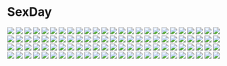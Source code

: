 # SexDay
![](https://konachan.com/jpeg/ad23f470d0ba66f3d2bba4739e1d46e6/Konachan.com%20-%20258265%20ange_vierge%20ayashiro_amane%20blue_eyes%20blush%20breasts%20brown_hair%20cum%20kadokura_umekichi%20navel%20nipples%20nude%20penis%20pussy%20sex%20spread_legs%20uncensored.jpg)
![](https://konachan.com/image/0acb6310466d7eb4d6e688c46885ed17/Konachan.com%20-%20166782%202girls%20blue_eyes%20blue_hair%20bow%20braids%20choker%20crossover%20date_a_live%20doll%20long_hair%20puppet%20purple_hair%20pururut%20red_eyes%20thighhighs%20yoshino_%28date_a_live%29.jpg)
![](https://konachan.com/jpeg/2c7baed8dc594bc8f51bf61c01a2326b/Konachan.com%20-%2091977%20bandaid%20black_hair%20breasts%20kirishima_hinata%20orange_eyes%20original%20ribbons%20twintails.jpg)
![](https://konachan.com/image/d238157fb0a3fe8fd3e5c33463e70b1a/Konachan.com%20-%20268614%202girls%20aisaki_emiru%20blonde_hair%20bow%20hug%20hugtto_precure%20long_hair%20lulu_%28precure%29%20precure%20purple_eyes%20purple_hair%20red_eyes%20shorts%20shoujo_ai%20tokeshi.jpg)
![](https://konachan.com/image/0ba39952cfba47bbb173e242c0506eee/Konachan.com%20-%20119052%20blonde_hair%20blue_eyes%20breast_grab%20game_cg%20komori_kei%20long_hair%20mizuno_takahiro%20ricotta%20skirt%20skirt_lift%20thighhighs%20walkure_romanze.jpg)
![](https://konachan.com/image/3004391e6100f053798753e44ef13925/Konachan.com%20-%20100942%20blue_eyes%20blue_hair%20breasts%20hat%20hinamatsuri_touko%20nipples%20original%20panties%20see_through%20stockings%20underwear.jpg)
![](https://konachan.com/image/afd7cd61528e8ace3756f24d9eadaba5/Konachan.com%20-%20179647%202girls%20blue_eyes%20boots%20brown_hair%20cape%20cross_akiha%20feathers%20gloves%20long_hair%20original%20ponytail%20purple_eyes%20ribbons%20shorts%20thighhighs%20tie%20weapon.jpg)
![](https://konachan.com/image/46f94d497ee0e33806fbf8e33c5a7da6/Konachan.com%20-%2039038%20hanyuu%20higurashi_no_naku_koro_ni.jpg)
![](https://konachan.com/image/f5d5b6c219be4fa5e25746820d001fe4/Konachan.com%20-%2054073%20suzumiya_haruhi%20suzumiya_haruhi_no_yuutsu.jpg)
![](https://konachan.com/jpeg/6cd13085ffdd148aeaa6159583f3d7cb/Konachan.com%20-%20263074%20blonde_hair%20chain%20elbow_gloves%20fate_grand_order%20fate_%28series%29%20flowers%20gloves%20green_eyes%20headdress%20nero_claudius_%28fate%29%20rahato%20short_hair%20sword%20weapon.jpg)
![](https://konachan.com/jpeg/4c3248f004e3a3aff5c546a79b36e708/Konachan.com%20-%20191222%20animal%20blonde_hair%20blue_eyes%20blush%20cat%20dress%20gloves%20headband%20long_hair%20original%20pantyhose%20ribbons%20swordsouls%20train%20tree%20wink.jpg)
![](https://konachan.com/image/dd233640fcac8f64f2fff440f99e1714/Konachan.com%20-%20296692%20aqua-%20aqua_eyes%20aqua_hair%20close%20hatsune_miku%20long_hair%20school_uniform%20twintails%20vocaloid.jpg)
![](https://konachan.com/image/849dbd26a61e39075115ac10ce5fdba2/Konachan.com%20-%20218580%20all_male%20animal%20apple%20bear%20candy%20cat%20demon%20fish%20food%20fruit%20hakutaku%20hat%20hoozuki%20horns%20male%20mask%20necklace%20panda%20sleeping%20smoking%20turtle%20weapon.jpg)
![](https://konachan.com/jpeg/2e49daf3230abb1f9d777df081cd2038/Konachan.com%20-%20258009%20bug_system%20censored%20fellatio%20game_cg%20glasses%20green_eyes%20kyou_%28kurifuto%29%20long_hair%20mikazuki_touko%20open_shirt%20penis%20purple_hair.jpg)
![](https://konachan.com/jpeg/b600f96c00d152099472a64abfbb7d9b/Konachan.com%20-%20241112%20bodysuit%20breasts%20cameltoe%20cropped%20erect_nipples%20green_hair%20headphones%20long_hair%20menou_kaname%20original%20pink_eyes%20signed%20skintight%20white%20yang-do.jpg)
![](https://konachan.com/image/c8d236e164481f9cff04356ccc46b26e/Konachan.com%20-%20256906%20anthropomorphism%20bed%20blue_eyes%20blue_hair%20blush%20breasts%20houshou_%28kancolle%29%20kantai_collection%20long_hair%20nipples%20nude%20ponytail%20tagme_%28artist%29%20wet.jpg)
![](https://konachan.com/image/0b3d4c140105978526c89bbd4761c0ca/Konachan.com%20-%2023877%20mesousa%20pani_poni_dash.jpg)
![](https://konachan.com/image/900e8f954405f99bd0bc2ee27b4ee000/Konachan.com%20-%20228257%202girls%20mivit%20onmyouji.jpg)
![](https://konachan.com/jpeg/189e2637931420ed121ac8a5f7a98e1d/Konachan.com%20-%20235194%20breasts%20brown_eyes%20brown_hair%20game_cg%20long_hair%20nipples%20no_bra%20ochite_iku_niizuma%20takasaki_asuka%20wet%20yoshino_keiko.jpg)
![](https://konachan.com/image/a52defbf694a72bf48b63e795cace7de/Konachan.com%20-%20281088%20breasts%20brown_hair%20cleavage%20destiny_child%20dress%20gradient%20gun%20long_hair%20nightmadness%20purple_eyes%20stockings%20thighhighs%20underwear%20weapon%20wedding_attire.jpg)
![](https://konachan.com/image/c43043a2ce46265afd019a1d3bf4fd59/Konachan.com%20-%2063717%20favorite%20game_cg%20hoshizora_no_memoria%20tagme%20twins.jpg)
![](https://konachan.com/image/ab9f0d25a5770ba9bc74fe3fa61571f2/Konachan.com%20-%20256237%20grass%20kneehighs%20original%20school_uniform%20signed%20stairs%20tagme_%28artist%29.jpg)
![](https://konachan.com/image/4783b396d1e019705e1495bb0b360914/Konachan.com%20-%2061183%20amami_haruka%20idolmaster.jpg)
![](https://konachan.com/image/e551a3a5084bfa5075ea29171c6c7d8c/Konachan.com%20-%2071122%20gray_hair%20katana%20konpaku_youmu%20moon%20myon%20red_eyes%20short_hair%20skirt%20sword%20touhou%20weapon.jpg)
![](https://konachan.com/image/d78521f215adade7b81e74e328341b30/Konachan.com%20-%20247762%20apple228%20black_hair%20brown_eyes%20original%20school_swimsuit%20swimsuit%20white.jpg)
![](https://konachan.com/image/1d8344f06b89db6b9dd716e781ebef89/Konachan.com%20-%20217438%20grisaia_no_kajitsu%20matsushima_michiru%20sakaki_yumiko%20scan%20school_uniform%20suou_amane%20thighhighs%20tomose_shunsaku.jpg)
![](https://konachan.com/jpeg/07f75f49f1cfe080f4b4d4befb4d2470/Konachan.com%20-%20273412%20berryverrine%20brown_hair%20building%20car%20city%20fire%20long_hair%20original%20polychromatic.jpg)
![](https://konachan.com/image/3d8a9f16c7fc349dac1f58bd96f56081/Konachan.com%20-%20194663%20anthropomorphism%20ass%20blonde_hair%20blush%20cameltoe%20kantai_collection%20long_hair%20shimakaze_%28kancolle%29%20thighhighs%20zack_%28haiuinndo%29.jpg)
![](https://konachan.com/image/80366a2580c8a40e06133c9e86eda278/Konachan.com%20-%20179342%20blood%20breasts%20brown_hair%20cleavage%20green_eyes%20original%20rukiana%20shackles%20stockings%20tattoo%20thighhighs%20torn_clothes%20weapon%20wristwear.jpg)
![](https://konachan.com/image/bf7fd6ee56e98ac95e667b36162bef79/Konachan.com%20-%20205483%20bicolored_eyes%20bikini%20clouds%20green_hair%20hat%20idolmaster%20idolmaster_cinderella_girls%20jjune%20short_hair%20sky%20sunglasses%20swimsuit%20takagaki_kaede%20water%20wet.jpg)
![](https://konachan.com/jpeg/6a847c20c2da51af421943e62beda208/Konachan.com%20-%20201267%20bikini%20breasts%20cameltoe%20cleavage%20dress%20kagome%20loli%20long_hair%20original%20pantyhose%20school_uniform%20shorts%20swimsuit%20twintails.jpg)
![](https://konachan.com/jpeg/d7475277f08bdd5e8a9dd66087b478f7/Konachan.com%20-%20123558%20game_cg%20hasegawa_yukino%20iinazuke_wa_imouto-sama%20usami_yuuna.jpg)
![](https://konachan.com/image/4fe53da47c02241ee5b5271d561a22d4/Konachan.com%20-%2071563%20black_eyes%20black_hair%20bow%20brown_eyes%20brown_hair%20fang%20glasses%20gray_hair%20green_eyes%20headphones%20index%20last_order%20long_hair%20red_eyes%20short_hair%20skirt.jpg)
![](https://konachan.com/jpeg/573446471fb4bc1a09af983296c5492f/Konachan.com%20-%20282265%20akira_%28aristole%29%20armor%20barefoot%20fate_grand_order%20fate_%28series%29%20flowers%20gray_hair%20red_eyes%20see_through%20short_hair%20thighhighs%20water%20wet%20zettai_ryouiki.jpg)
![](https://konachan.com/jpeg/83678bb6f6b4bcbcb274c486dd2f1ec5/Konachan.com%20-%20232420%20bikini%20cropped%20houtengeki%20original%20scan%20swimsuit.jpg)
![](https://konachan.com/image/abb3219a065c1bbcb84384e653b36537/Konachan.com%20-%20216391%202girls%20anthropomorphism%20battleship_water_oni%20kantai_collection%20tagme_%28artist%29%20wakaba_%28kancolle%29.jpg)
![](https://konachan.com/image/85e5b630a6cf6f83951e70a4e1adc540/Konachan.com%20-%206575%20kuroki_manatsu%20over_drive%20panties%20sugimura_tomokazu%20underwear%20uta-kata.jpg)
![](https://konachan.com/jpeg/5e7042166359be89b82fa8e0ace26676/Konachan.com%20-%20170408%20animal%20black_hair%20blush%20dog%20eufonie%20game_cg%20kamishiro_touko%20koiken_otome%20long_hair%20purple_eyes%20tateha.jpg)
![](https://konachan.com/jpeg/f4b638be829826526c11b2cb4cd0bdaa/Konachan.com%20-%2027284%20hayate_no_gotoku%20katsura_hinagiku%20transparent%20vector.jpg)
![](https://konachan.com/image/df95e7dd80eae034a5ae3638d659458b/Konachan.com%20-%20135630%20chain%20dress%20horns%20ibuki_suika%20long_hair%20takeponi%20touhou.jpg)
![](https://konachan.com/jpeg/d05706cce3f42a503d2af0637994c4b1/Konachan.com%20-%20200292%20animal_ears%20barefoot%20black_hair%20blonde_hair%20breasts%20cleavage%20crown%20dark_skin%20flowers%20horns%20multiple_tails%20original%20sukage%20tail%20thighhighs.jpg)
![](https://konachan.com/image/09d6fbda736eac55ab2b81b3c80803cc/Konachan.com%20-%207265%20selendille_diana%20wiz_anniversary.jpg)
![](https://konachan.com/jpeg/74da9b0811b91d85c0d1f51733d14824/Konachan.com%20-%2031314%20bell_zephyr%20night_wizard%20over_drive.jpg)
![](https://konachan.com/image/e130bef41b312583b7874c6cbfaab2ad/Konachan.com%20-%20249951%20animal_ears%20anthropomorphism%20ass%20blonde_hair%20blush%20breasts%20foxgirl%20kemono_friends%20long_hair%20panties%20tail%20tatapopo%20underwear%20yellow_eyes.jpg)
![](https://konachan.com/image/a7dc85de4dd9c8cfa178f02f3626a74a/Konachan.com%20-%20168719%20building%20mogumo%20nobody%20original%20shrine.jpg)
![](https://konachan.com/image/aef84d7a2aff7a5d96801433725b022d/Konachan.com%20-%20207619%20dress%20gray_hair%20kuzakawe_maron%20moon%20neo_queen_serenity%20sailor_moon%20tsukino_usagi%20twintails.jpg)
![](https://konachan.com/image/87cac1b71e96b78cfaff04a28adec2bb/Konachan.com%20-%20185914%20aliasing%20anthropomorphism%20breast_hold%20breasts%20bubbles%20dress%20headband%20hiten_goane_ryu%20no_bra%20pantyhose%20red_eyes%20torn_clothes%20underwater%20water%20wet.jpg)
![](https://konachan.com/jpeg/28018bce1732038d23e673382ee60b86/Konachan.com%20-%20194321%20breasts%20muto%20nipples%20original%20panties%20pussy%20skirt%20skirt_lift%20third-party_edit%20uncensored%20underwear%20white.jpg)
![](https://konachan.com/jpeg/c00308d57bbcd8af69521dfc1b1a22b2/Konachan.com%20-%20151039%20game_cg%20giga%20kajiya_ayano%20kiss_bell%20mikoto_akemi%20night%20sky%20snow%20snowman%20stars%20underwear.jpg)
![](https://konachan.com/jpeg/837ad8107f62e3b3c6a94e247d0b13f7/Konachan.com%20-%20172916%20breasts%20chandelure%20cleavage%20corset%20crown%20daive%20elbow_gloves%20gloves%20long_hair%20pointed_ears%20pokemon%20purple_hair%20ribbons%20white%20yellow_eyes.jpg)
![](https://konachan.com/jpeg/2a3fcd309b8e266bc50761f2b38965d0/Konachan.com%20-%20300471%20all_male%20final_fantasy%20final_fantasy_type_0%20green_eyes%20male%20mask%20mura_karuki%20purple_hair%20short_hair%20susaya_kurasame%20sword%20waifu2x%20weapon.jpg)
![](https://konachan.com/jpeg/2db311799342722063c7cfcdd3a0ea6a/Konachan.com%20-%20200616%20aqua_eyes%20blush%20bra%20breasts%20cleavage%20flowers%20game_cg%20headband%20kuon_ayano%20long_hair%20open_shirt%20purple_hair%20rose%20skirt%20toranosuke%20underwear%20wet.jpg)
![](https://konachan.com/image/b85d9fd680b931f68bc8217020db5105/Konachan.com%20-%20289107%20aqua_eyes%20bed%20black_hair%20breast_hold%20breasts%20cleavage%20fingering%20long_hair%20masturbation%20original%20panties%20real_xxiii%20spread_legs%20teddy_bear%20underwear.jpg)
![](https://konachan.com/image/d2dc4df64301ab13df4dfc37df25a994/Konachan.com%20-%2041171%20clouds%20original%20sky%20swimsuit%20touto_seiro.jpg)
![](https://konachan.com/jpeg/fa81f5149cb870f6f0a012543c53bf4e/Konachan.com%20-%20281278%20aqua_eyes%20brown_hair%20elbow_gloves%20flowers%20gloves%20houchi_shoujo%20long_hair%20night%20pdxen%20rose%20sky%20stars%20thighhighs%20water%20yue_jin.jpg)
![](https://konachan.com/jpeg/a1fd92114535404bbafb7c8b9939b61c/Konachan.com%20-%2092199%20blush%20cameltoe%20game_cg%20garter_belt%20green_eyes%20green_hair%20maid%20muririn%20noble_works%20panties%20skirt%20skirt_lift%20stockings%20underwear%20vibrator%20wet%20yuzusoft.jpg)
![](https://konachan.com/jpeg/7cb2aede09c740fc6fcb1eaa8bcb5dd3/Konachan.com%20-%20141043%20animal_ears%20barefoot%20blonde_hair%20breasts%20catgirl%20cleavage%20dog_days%20doggirl%20foxgirl%20jyuuji%20panties%20ricotta_elmar%20striped_panties%20tail%20topless%20underwear.jpg)
![](https://konachan.com/image/e3ce5b5d7e5ed577851418173978e848/Konachan.com%20-%2014081%20senmu.jpg)
![](https://konachan.com/jpeg/21874f0a38e0248423f24a43d071f998/Konachan.com%20-%20263515%202girls%20aqua_eyes%20armor%20blonde_hair%20breasts%20gloves%20horns%20irua%20long_hair%20purple_eyes%20purple_hair%20shadowverse%20short_hair%20sword%20water%20weapon%20wristwear.jpg)
![](https://konachan.com/image/40d64cc7ec68f0136a5456191b476be3/Konachan.com%20-%20270171%20barefoot%20black_hair%20blue_eyes%20breasts%20brown_hair%20cameltoe%20headband%20long_hair%20nipples%20nude%20open_shirt%20panties%20panty_pull%20pantyhose%20twintails%20underwear.jpg)
![](https://konachan.com/image/43f008dfff39e5a0647fce979b076393/Konachan.com%20-%20251981%20animal_ears%20bell%20blush%20bow%20brown_eyes%20brown_hair%20catgirl%20flowers%20headdress%20kneehighs%20maid%20mauve%20original%20tail%20twintails.jpg)
![](https://konachan.com/image/48e7da6fc4b769e6e3ec2ca4c43a8113/Konachan.com%20-%2035734%20tsubasa_reservoir_chronicle.jpg)
![](https://konachan.com/image/b503ceb79388a29098194977f2cf4bdc/Konachan.com%20-%2014731%20ayanami_rei%20close%20kobayashi_yuji%20neon_genesis_evangelion.jpg)
![](https://konachan.com/jpeg/e0ecc0f977a378336fb01e3cacf3ca9e/Konachan.com%20-%20234571%20ass%20breasts%20brown_hair%20censored%20katou_rennyuu%20nipples%20nude%20orange_eyes%20pussy%20senki_zesshou_symphogear%20short_hair%20tachibana_hibiki%20waifu2x.jpg)
![](https://konachan.com/image/49b4c370779f30a9013cd08bd52ad1a4/Konachan.com%20-%20141467%20clouds%20feathers%20original%20pink_eyes%20shino_%28lunar_crescent%29%20sky%20stars%20white_hair%20wings.jpg)
![](https://konachan.com/image/70a1496f79ef5227cf4a349b95b6714e/Konachan.com%20-%20106481%20anthropomorphism%20belarus_%28hetalia%29%20estonia_%28hetalia%29%20group%20hat%20latvia_%28hetalia%29%20male%20military%20russia_%28hetalia%29%20snow%20ukraine_%28hetalia%29%20uniform%20winter.jpg)
![](https://konachan.com/jpeg/5306febae355d7bf0591c64d2776c583/Konachan.com%20-%20257483%20aqua_eyes%20asami_asami%20brown_hair%20censored%20game_cg%20hibiki_works%20long_hair%20natural_vacation%20penis%20ponytail%20sarashina_yuzuki%20socks%20wet.jpg)
![](https://konachan.com/image/b3c26051d172105d65362d57525047ff/Konachan.com%20-%208353%20panties%20tagme%20underwear.jpg)
![](https://konachan.com/image/b64bef4599542c6ca1285041f9c08937/Konachan.com%20-%2055940%20cross_channel%20polychromatic.jpg)
![](https://konachan.com/jpeg/92fdd075a6076d2ff71518320024d8a4/Konachan.com%20-%20197965%20black_hair%20book%20clouds%20levi9452%20long_hair%20original%20paper%20school_uniform%20skirt%20sky%20stairs.jpg)
![](https://konachan.com/jpeg/18508ba28cd6bdb4469d52b30ee886ca/Konachan.com%20-%20161155%20kawashiro_nitori%20mecha%20mechagirl%20sachito%20touhou.jpg)
![](https://konachan.com/image/dfc602ea1800161976897492ba178dcb/Konachan.com%20-%2015553%202000%20anthropomorphism%20black%20glasses%20os-tan%20windows.jpg)
![](https://konachan.com/image/c631e7480da028afcc6df5b8d86cb4e7/Konachan.com%20-%2096064%20ichapuri%21%20itou_life%20moonstone%20nipples%20nude%20red_hair%20shower%20tenjouin_yuzuna%20towel%20wet.jpg)
![](https://konachan.com/image/95c086dceba875aa783d9f2f9c85af46/Konachan.com%20-%20120455%20blush%20bow%20brown_eyes%20brown_hair%20close%20hakurei_reimu%20japanese_clothes%20miko%20pasutel%20touhou.jpg)
![](https://konachan.com/image/4523e9fed71796d632466e46fa349613/Konachan.com%20-%20184592%20building%20city%20hassan_%28sink916%29%20hatsune_miku%20polychromatic%20vocaloid.jpg)
![](https://konachan.com/image/72a668c6c56d1adb44c3ac40007b8537/Konachan.com%20-%20133172%20brown_eyes%20brown_hair%20papa_no_iukoto_wo_kikinasai%21%20ribbons%20short_hair%20takanashi_sora%20tie.jpg)
![](https://konachan.com/jpeg/72d1925cf5c837ef342c5a08dc0b5a0d/Konachan.com%20-%20272962%20atha%20black_eyes%20black_hair%20blush%20flowers%20navel%20original%20rose%20school_uniform%20short_hair%20watermark.jpg)
![](https://konachan.com/image/5c27adfe20bd805fc0ce06f4f2da98a5/Konachan.com%20-%20251764%20aston_martin%20building%20call_of_duty%20car%20chicago_%28movie%29%20city%20dress%20gun%20headband%20koh_%28minagi_kou%29%20les_miserables%20mcdonald%27s%20thighhighs%20weapon%20wicked.jpg)
![](https://konachan.com/jpeg/0b6541bf1c70a9beab1554a9bd2d9e97/Konachan.com%20-%20268413%20ass%20boots%20braids%20cameltoe%20clouds%20dress%20gothic%20long_hair%20panties%20pantyhose%20red_eyes%20red_hair%20see_through%20twintails%20underwear%20upskirt%20watermark.jpg)
![](https://konachan.com/jpeg/e76802a365ba99da579b8b9dcf7dad3e/Konachan.com%20-%208829%20canvas2_niji_iro_no_sketch%20tagme.jpg)
![](https://konachan.com/image/15e0ceaa843321fc5c064b2d9d10e35a/Konachan.com%20-%20137990%20brown_hair%20christmas%20hat%20kamitsurugi_ouka%20latte%20panties%20red_eyes%20santa_costume%20santa_hat%20tachibana_yotsuha%20thighhighs%20twintails%20underwear.jpg)
![](https://konachan.com/jpeg/06c82f01d355239026b44a6cc9287938/Konachan.com%20-%20296354%20ass%20bell%20blush%20boots%20breasts%20c.rabbit%20candy%20christmas%20collar%20cropped%20headband%20lollipop%20long_hair%20panties%20pantyhose%20pink_eyes%20pink_hair%20topless.jpg)
![](https://konachan.com/image/a273de712aac2e5dbd865fbe4418ecca/Konachan.com%20-%20283996%20breasts%20brown_hair%20cropped%20dress%20fate_grand_order%20fate_%28series%29%20flowers%20long_hair%20murasaki_shikibu%20purple_eyes%20yuuki_kira.jpg)
![](https://konachan.com/jpeg/671b3ba64e81e8fcab986534ebace648/Konachan.com%20-%20299447%20azur_lane%20bikini%20breasts%20cameltoe%20dido_%28azur_lane%29%20erect_nipples%20gray_hair%20headband%20kuavera%20pink_eyes%20short_hair%20swimsuit%20white.jpg)
![](https://konachan.com/image/631c3739b503c42af14aa4f57846b442/Konachan.com%20-%20175980%20ass%20blue_eyes%20blush%20drink%20hakkai%20long_hair%20mahou_shoujo_lyrical_nanoha%20mahou_shoujo_lyrical_nanoha_a%27s%20no_bra%20nopan%20pink_hair%20sideboob%20signum%20skirt.jpg)
![](https://konachan.com/image/1f4f531d329e9385c3701df08831385d/Konachan.com%20-%20184827%20gwayo%20purple_hair%20unlight.jpg)
![](https://konachan.com/image/7ba5cbb66e0aa353524eb019ee5ead67/Konachan.com%20-%2061395%20cu-rim%20hoshii_miki%20idolmaster%20kisaragi_chihaya.jpg)
![](https://konachan.com/image/0b37411d8e0183b69582b33d02030d26/Konachan.com%20-%20195720%20building%20mari-kerorin777%20nobody%20original%20scenic%20shade%20tree.jpg)
![](https://konachan.com/image/05cc5f6abb46c97885c7da395e9200fd/Konachan.com%20-%20300709%20ass%20breasts%20cleavage%20original%20popsicle%20real_xxiii%20shorts.jpg)
![](https://konachan.com/image/a5a7e67b0bbd9c6f65d079808817db3c/Konachan.com%20-%2026643%20hanbun_no_tsuki_ga_noboru_sora%20tagme%20yamamoto_keiji.jpg)
![](https://konachan.com/image/037fbea19adcd0e22501711ed4b45d4c/Konachan.com%20-%20195386%20aqua_eyes%20aqua_hair%20bow%20cherry%20dress%20drink%20food%20fruit%20hatsune_miku%20jpeg_artifacts%20long_hair%20petals%20teichi%20twintails%20vocaloid%20water.jpg)
![](https://konachan.com/image/cb91d35838974bbfb539c5e06bfd6853/Konachan.com%20-%20243380%20mclelun%20original%20scenic%20watermark.jpg)
![](https://konachan.com/image/ba9bb0965d6b1ce36c3783980e82a368/Konachan.com%20-%209965%20double_wish%20kisaragi_mizu%20swimsuit%20w_wish.jpg)
![](https://konachan.com/image/469a6cf85745cae62c72f355b134be1b/Konachan.com%20-%20278969%20animal%20bird%20building%20nobody%20original%20pixiv_fantasia%20scenic%20snow%20swd3e2%20tree%20watermark.jpg)
![](https://konachan.com/jpeg/a175f4e14122bc6a29f7f81208006d21/Konachan.com%20-%20253161%20baffu%20blush%20breasts%20brown_eyes%20brown_hair%20camera%20censored%20choker%20game_cg%20navel%20necklace%20nipples%20penis%20pussy%20pussy_juice%20sex%20short_hair%20thighhighs.jpg)
![](https://konachan.com/jpeg/62b9faeaae13a7b1c989fe582a9165c3/Konachan.com%20-%20147520%20bikini_top%20blonde_hair%20blue_eyes%20gia%20halloween%20hat%20original%20pumpkin%20thighhighs%20weapon%20wings%20witch_hat.jpg)
![](https://konachan.com/jpeg/a0a99b3df42dd45aacf70ee8570a5b8e/Konachan.com%20-%2069849%20blush%20breasts%20censored%20eyepatch%20game_cg%20green_eyes%20hanasaki_uri%20harukazedori_ni_tomarigi_wo_2nd_story%20nipples%20purple_hair%20short_hair%20skyfish%20swimsuit.jpg)
![](https://konachan.com/jpeg/7f7abe53e4609c3eb22963d80cfb9e26/Konachan.com%20-%20192751%20ao_no_kanata_no_four_rhythm%20cross%20game_cg%20green_eyes%20kagami_aoi%20moon%20necklace%20night%20purple_hair%20shorts%20sprite%20suzumori%20water%20yuuki_itsuka.jpg)
![](https://konachan.com/image/a797ba6781dc333ff3d068197d012319/Konachan.com%20-%2065437%20hatsune_miku%20hitomi_kazuya%20skirt%20thighhighs%20tie%20twintails%20vocaloid.jpg)
![](https://konachan.com/jpeg/b8ffd9a2f57f294543ff68d3d685fc89/Konachan.com%20-%20152406%20aqua_eyes%20aqua_hair%20blonde_hair%20bow%20headphones%20hug%20kagamine_rin%20long_hair%20male%20navel%20short_hair%20shorts%20skirt%20thighhighs%20tie%20twintails%20vocaloid.jpg)
